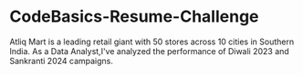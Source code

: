 # CodeBasics-Resume-Challenge
Atliq Mart is a leading retail giant with 50 stores across 10 cities in Southern India. As a Data Analyst,I've analyzed the performance of Diwali 2023 and Sankranti 2024 campaigns.
